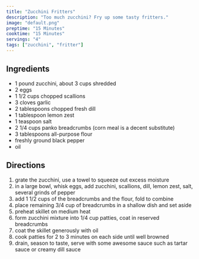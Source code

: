 ```yaml
---
title: "Zucchini Fritters"
description: "Too much zucchini? Fry up some tasty fritters."
image: "default.png"
preptime: "15 Minutes"
cooktime: "15 Minutes"
servings: "4"
tags: ["zucchini", "fritter"]
---
```


## Ingredients
- 1 pound zucchini, about 3 cups shredded
- 2 eggs
- 1 1/2 cups chopped scallions
- 3 cloves garlic
- 2 tablespoons chopped fresh dill
- 1 tablespoon lemon zest
- 1 teaspoon salt
- 2 1/4 cups panko breadcrumbs (corn meal is a decent substitute)
- 3 tablespoons all-purpose flour
- freshly ground black pepper
- oil

## Directions
1. grate the zucchini, use a towel to squeeze out excess moisture
2. in a large bowl, whisk eggs, add zucchini, scallions, dill, lemon zest, salt, several grinds of pepper
3. add 1 1/2 cups of the breadcrumbs and the flour, fold to combine
4. place remaining 3/4 cup of breadcrumbs in a shallow dish and set aside
5. preheat skillet on medium heat
6. form zucchini mixture into 1/4 cup patties, coat in reserved breadcrumbs
7. coat the skillet generously with oil
8. cook patties for 2 to 3 minutes on each side until well browned
9. drain, season to taste, serve with some awesome sauce such as tartar sauce or creamy dill sauce
